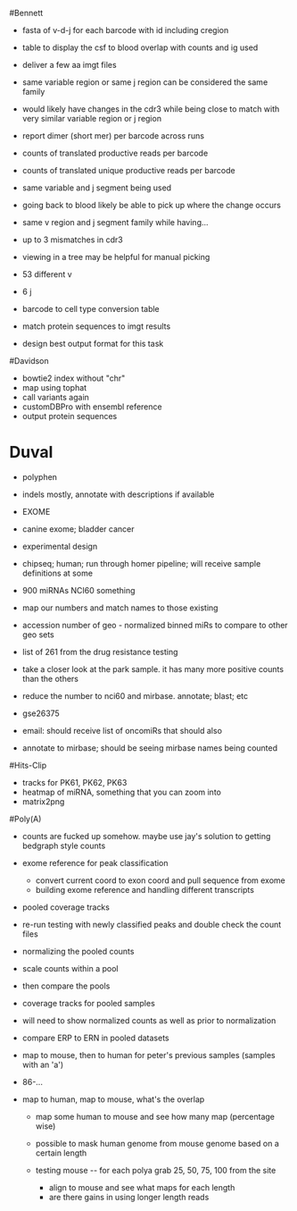 #Bennett

+ fasta of v-d-j for each barcode with id including cregion
+ table to display the csf to blood overlap with counts and ig used
+ deliver a few aa imgt files

+ same variable region or same j region can be considered the same family
+ would likely have changes in the cdr3 while being close to match with very similar variable region or j region
+ report dimer (short mer) per barcode across runs
+ counts of translated productive reads per barcode
+ counts of translated unique productive reads per barcode

+ same variable and j segment being used
+ going back to blood likely be able to pick up where the change occurs

+ same v region and j segment family while having...
+ up to 3 mismatches in cdr3

+ viewing in a tree may be helpful for manual picking
+ 53 different v
+ 6 j
+ barcode to cell type conversion table

+ match protein sequences to imgt results
+ design best output format for this task

#Davidson

+ bowtie2 index without "chr"
+ map using tophat
+ call variants again
+ customDBPro with ensembl reference
+ output protein sequences

# Duval

+ polyphen
+ indels mostly, annotate with descriptions if available
+ EXOME

+ canine exome; bladder cancer
+ experimental design

+ chipseq; human; run through homer pipeline; will receive sample definitions at some

+ 900 miRNAs NCI60 something
+ map our numbers and match names to those existing
+ accession number of geo - normalized binned miRs to compare to other geo sets
+ list of 261 from the drug resistance testing
+ take a closer look at the park sample. it has many more positive counts than the others
+ reduce the number to nci60 and mirbase. annotate; blast; etc
+ gse26375
+ email: should receive list of oncomiRs that should also
+ annotate to mirbase; should be seeing mirbase names being counted

#Hits-Clip

+ tracks for PK61, PK62, PK63
+ heatmap of miRNA, something that you can zoom into
+ matrix2png

#Poly(A)

+ counts are fucked up somehow. maybe use jay's solution to getting bedgraph style counts

+ exome reference for peak classification
    + convert current coord to exon coord and pull sequence from exome
    + building exome reference and handling different transcripts
+ pooled coverage tracks
+ re-run testing with newly classified peaks and double check the count files

+ normalizing the pooled counts
+ scale counts within a pool
+ then compare the pools

+ coverage tracks for pooled samples
+ will need to show normalized counts as well as prior to normalization

+ compare ERP to ERN in pooled datasets

+ map to mouse, then to human for peter's previous samples (samples with an 'a')
+ 86-...
+ map to human, map to mouse, what's the overlap

    + map some human to mouse and see how many map (percentage wise)
    + possible to mask human genome from mouse genome based on a certain length

    + testing mouse -- for each polya grab 25, 50, 75, 100 from the site
        + align to mouse and see what maps for each length
        + are there gains in using longer length reads
